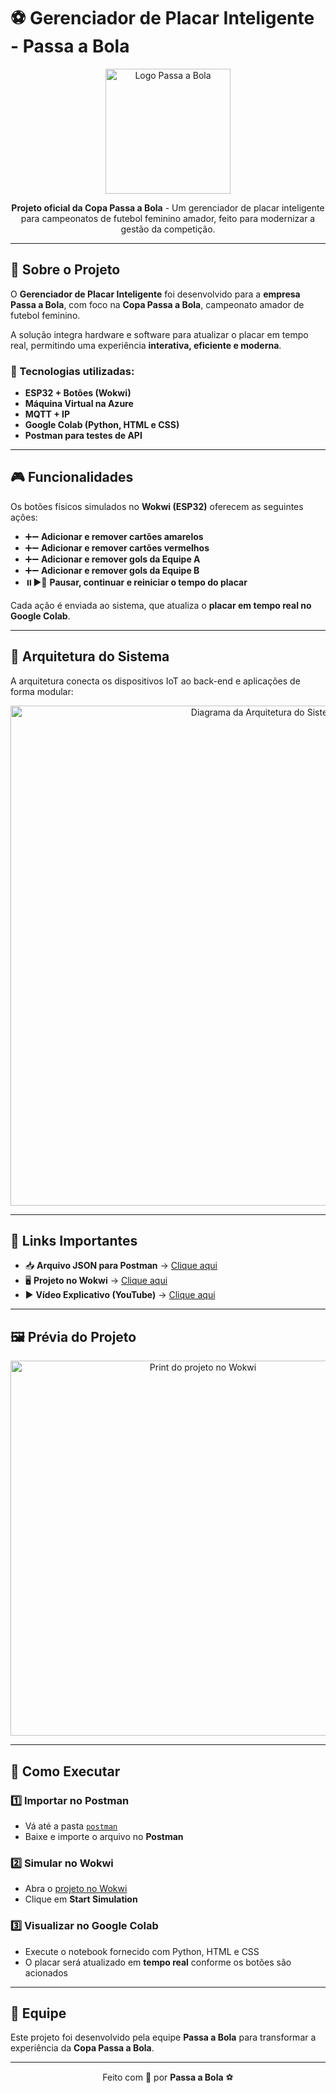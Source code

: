 # ⚽ Gerenciador de Placar Inteligente - Passa a Bola  

<p align="center">
  <img src="assets/logo.png" alt="Logo Passa a Bola" width="200"/>
</p>

<p align="center">
  <b>Projeto oficial da Copa Passa a Bola</b> - Um gerenciador de placar inteligente para campeonatos de futebol feminino amador, feito para modernizar a gestão da competição.  
</p>

---

## 🌟 Sobre o Projeto  

O **Gerenciador de Placar Inteligente** foi desenvolvido para a **empresa Passa a Bola**, com foco na **Copa Passa a Bola**, campeonato amador de futebol feminino.  

A solução integra hardware e software para atualizar o placar em tempo real, permitindo uma experiência **interativa, eficiente e moderna**.  

### 🔧 Tecnologias utilizadas:
- **ESP32 + Botões (Wokwi)**
- **Máquina Virtual na Azure**
- **MQTT + IP**
- **Google Colab (Python, HTML e CSS)**
- **Postman para testes de API**

---

## 🎮 Funcionalidades  

Os botões físicos simulados no **Wokwi (ESP32)** oferecem as seguintes ações:  

- ➕➖ **Adicionar e remover cartões amarelos**  
- ➕➖ **Adicionar e remover cartões vermelhos**  
- ➕➖ **Adicionar e remover gols da Equipe A**  
- ➕➖ **Adicionar e remover gols da Equipe B**  
- ⏸️▶️🔄 **Pausar, continuar e reiniciar o tempo do placar**  

Cada ação é enviada ao sistema, que atualiza o **placar em tempo real no Google Colab**.

---

## 📡 Arquitetura do Sistema  

A arquitetura conecta os dispositivos IoT ao back-end e aplicações de forma modular:  

<p align="center">
  <img src="assets/arquitetura.png" alt="Diagrama da Arquitetura do Sistema" width="800"/>
</p>

---

## 🔗 Links Importantes  

- 📥 **Arquivo JSON para Postman** → [Clique aqui](./postman/placar_postman.json)  
- 🖥️ **Projeto no Wokwi** → [Clique aqui](https://wokwi.com/projects/SEU_LINK_AQUI)  
- ▶️ **Vídeo Explicativo (YouTube)** → [Clique aqui](https://youtube.com/SEU_VIDEO_AQUI)  

---

## 🖼️ Prévia do Projeto  

<p align="center">
  <img src="assets/wokwi-print.png" alt="Print do projeto no Wokwi" width="600"/>
</p>

---

## 🚀 Como Executar  

### 1️⃣ Importar no Postman  
- Vá até a pasta [`postman`](./postman/placar_postman.json)  
- Baixe e importe o arquivo no **Postman**  

### 2️⃣ Simular no Wokwi  
- Abra o [projeto no Wokwi](https://wokwi.com/projects/SEU_LINK_AQUI)  
- Clique em **Start Simulation**  

### 3️⃣ Visualizar no Google Colab  
- Execute o notebook fornecido com Python, HTML e CSS  
- O placar será atualizado em **tempo real** conforme os botões são acionados  

---

## 🤝 Equipe  

Este projeto foi desenvolvido pela equipe **Passa a Bola** para transformar a experiência da **Copa Passa a Bola**.  

---

<p align="center">
  Feito com 💜 por <b>Passa a Bola</b> ⚽
</p>
